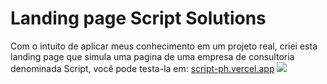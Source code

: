# Landing page Script Solutions
Com o intuito de aplicar meus conhecimento em um projeto real, criei esta landing page que simula uma pagina de uma empresa de consultoria denominada Script, você pode testa-la em: <a href="https://script-ph.vercel.app">script-ph.vercel.app</a>
<img src="https://media.discordapp.net/attachments/1121210969352310966/1128484507822080061/image.png?width=998&height=473">
